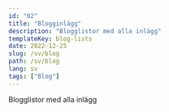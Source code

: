```yaml
---
id: "02"
title: "Blogginlägg"
description: "Blogglistor med alla inlägg"
templateKey: blog-lists
date: 2022-12-25
slug: /sv/blog
path: /sv/blog
lang: sv
tags: ["Blog"]
---
```


Blogglistor med alla inlägg
